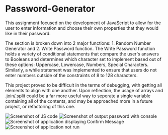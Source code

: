 # Password-Generator
This assignment focused on the development of JavaScript to allow for the user to enter information and choose their own properties that they would like in their password. 

The section is broken down into 2 major functions: 1. Random Number Generator and 2. Write Password function. The Write Password function holds a variety of conditional statements that compare the user's answers to Booleans and determines which character set to implement based out of these options: Uppercase, Lowercase, Numbers, Special Characters. Similarly, a while statement was implemented to ensure that users do not enter numbers outside of the constraints of 8 to 128 characters. 

This project proved to be difficult in the terms of debugging, with getting all elements to align with one another. Upon reflection, the usage of arrays and .join/.split could be a far more useful way to seperate a single variable containing all of the contents, and may be approached more in a future project, or refactoring of this one.

![Screenshot of JS code](https://user-images.githubusercontent.com/115951600/204933128-08122265-8c97-4ac7-a769-ebdc9cd47d64.PNG)
![Screenshot of output password with console](https://user-images.githubusercontent.com/115951600/204933129-2b17600a-9d96-482b-9967-926582ae402b.PNG)
![Screenshot of application displaying Confirm Message](https://user-images.githubusercontent.com/115951600/204933130-dff74ef3-ca8e-486d-8b69-ec6e2c92ab52.PNG)
![Screenshot of application not run](https://user-images.githubusercontent.com/115951600/204933131-bb2db429-b67a-46c8-ab15-0ead6c0fe6b0.PNG)
